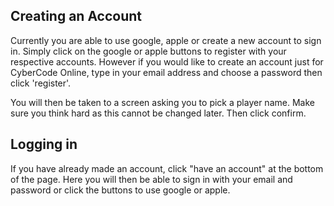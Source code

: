 ## Creating an Account

Currently you are able to use google, apple or create a new account to sign in. Simply click on the google or apple buttons to register with your respective accounts. However if you would like to create an account just for CyberCode Online, type in your email address and choose a password then click 'register'.

You will then be taken to a screen asking you to pick a player name. Make sure you think hard as this cannot be changed later. Then click confirm.


## Logging in

If you have already made an account, click "have an account" at the bottom of the page. Here you will then be able to sign in with your email and password or click the buttons to use google or apple.
